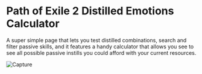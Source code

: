 # Path of Exile 2 Distilled Emotions Calculator
A super simple page that lets you test distilled combinations, search and filter passive skills, and it features a handy calculator that allows you see to see all possible passive instills you could afford with your current resources.

![Capture](https://github.com/user-attachments/assets/f32d6178-1750-42a7-ad3a-b04629ca65be)
